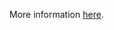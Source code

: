 More information [here](https://docs.bridgecrew.io/docs/ensure-aws-security-groups-do-not-allow-ingress-from-00000-to-port-80).
